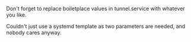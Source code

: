 Don't forget to replace boiletplace values in tunnel.service with whatever you like.

Couldn't just use a systemd template as two parameters are needed, and nobody cares anyway.
